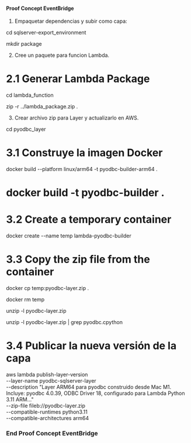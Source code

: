

####  Proof Concept EventBridge  ###
1. Empaquetar dependencias y subir como capa:

cd sqlserver-export_environment

mkdir package

2. Cree un paquete para funcion Lambda.

# 2.1 Generar Lambda Package
cd lambda_function

zip -r ../lambda_package.zip .

3. Crear archivo zip para Layer y actualizarlo en AWS.

cd pyodbc_layer

# 3.1 Construye la imagen Docker

docker build --platform linux/arm64 -t pyodbc-builder-arm64 .

# docker build -t pyodbc-builder .

# 3.2 Create a temporary container

docker create --name temp lambda-pyodbc-builder

# 3.3 Copy the zip file from the container

docker cp temp:pyodbc-layer.zip .

docker rm temp

unzip -l pyodbc-layer.zip

unzip -l pyodbc-layer.zip | grep pyodbc.cpython

# 3.4 Publicar la nueva versión de la capa

aws lambda publish-layer-version \
    --layer-name pyodbc-sqlserver-layer \
    --description "Layer ARM64 para pyodbc construido desde Mac M1. Incluye: pyodbc 4.0.39, ODBC Driver 18, configurado para Lambda Python 3.11 ARM..." \
    --zip-file fileb://pyodbc-layer.zip \
    --compatible-runtimes python3.11 \
    --compatible-architectures arm64

###  End Proof Concept EventBridge  ###

